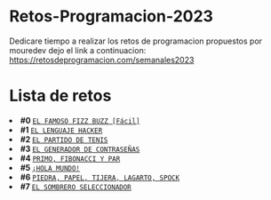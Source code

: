 # Retos-Programacion-2023

Dedicare tiempo a realizar los retos de programacion propuestos por mouredev dejo el link a continuacion: https://retosdeprogramacion.com/semanales2023

# Lista de retos

<li>
  <strong>
    #0
  </strong>
  <a href="https://github.com/s-bauza/Retos-Programacion-2023/tree/main/Retos/Reto%20%230%20-%20EL%20FAMOSO%20FIZZ%20BUZZ%20%5BF%C3%A1cil%5D"><code>EL FAMOSO FIZZ BUZZ [Fácil]</code></a>
</li>
<li>
  <strong>
    #1
  </strong>
  <a href="https://github.com/s-bauza/Retos-Programacion-2023/tree/main/Retos/Reto%20%231%20-%20EL%20LENGUAJE%20HACKER"><code>EL LENGUAJE HACKER</code></a>
</li><li>
  <strong>
    #2
  </strong>
  <a href="https://github.com/s-bauza/Retos-Programacion-2023/tree/main/Retos/Reto%20%232%20-%20EL%20PARTIDO%20DE%20TENIS"><code>EL PARTIDO DE TENIS</code></a>
</li>
<li>
  <strong>
    #3
  </strong>
  <a href="https://github.com/s-bauza/Retos-Programacion-2023/tree/main/Retos/Reto%20%233%20-%20EL%20GENERADOR%20DE%20CONTRASE%C3%91AS"><code>EL GENERADOR DE CONTRASEÑAS</code></a>
</li>
<li>
  <strong>
    #4
  </strong>
  <a href="https://github.com/s-bauza/Retos-Programacion-2023/tree/main/Retos/RETO%20%234%20-%20PRIMO%2C%20FIBONACCI%20Y%20PAR"><code>PRIMO, FIBONACCI Y PAR</code></a>
</li>
<li>
  <strong>
    #5
  </strong>
  <a href="https://github.com/s-bauza/Retos-Programacion-2023/tree/main/Retos/Reto%20%235%20-%20%C2%A1HOLA%20MUNDO!"><code>¡HOLA MUNDO!</code></a>
</li>
<li>
  <strong>
    #6
  </strong>
  <a href="https://github.com/s-bauza/Retos-Programacion-2023/tree/main/Retos/Reto%20%236%20-%20PIEDRA%2C%20PAPEL%2C%20TIJERA%2C%20LAGARTO%2C%20SPOCK"><code>PIEDRA, PAPEL, TIJERA, LAGARTO, SPOCK</code></a>
</li>
<li>
  <strong>
    #7
  </strong>
  <a href="https://github.com/s-bauza/Retos-Programacion-2023/tree/main/Retos/Reto%20%237%20-%20EL%20SOMBRERO%20SELECCIONADOR"><code>EL SOMBRERO SELECCIONADOR</code></a>
</li>


